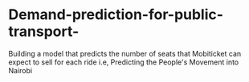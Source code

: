 # Demand-prediction-for-public-transport-
Building a model that predicts the number of seats that Mobiticket can expect to sell for each ride i.e, Predicting the People's Movement into Nairobi
